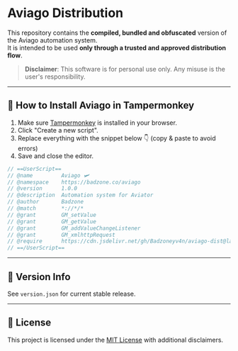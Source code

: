 # Aviago Distribution
This repository contains the **compiled, bundled and obfuscated** version of the Aviago automation system.  
It is intended to be used **only through a trusted and approved distribution flow**.

> **Disclaimer**: This software is for personal use only. Any misuse is the user's responsibility.

---

## 🚀 How to Install Aviago in Tampermonkey
1. Make sure [Tampermonkey](https://www.tampermonkey.net/) is installed in your browser.
2. Click "Create a new script".
3. Replace everything with the snippet below 👇 (copy & paste to avoid errors) 
4. Save and close the editor.

```javascript
// ==UserScript==
// @name         Aviago 🛩️
// @namespace    https://badzone.co/aviago
// @version      1.0.0
// @description  Automation system for Aviator
// @author       Badzone
// @match        *://*/*
// @grant        GM_setValue
// @grant        GM_getValue
// @grant        GM_addValueChangeListener
// @grant        GM_xmlhttpRequest
// @require      https://cdn.jsdelivr.net/gh/Badzoneyv4n/aviago-dist@latest/dist/aviago.secure.js
// ==/UserScript==
```
---
## 📌 Version Info

See `version.json` for current stable release.

---

## 📄 License

This project is licensed under the [MIT License](./LICENSE) with additional disclaimers.